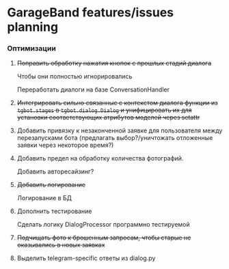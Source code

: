 # GarageBand features/issues planning

### Оптимизации

1. ~~Поправить обработку нажатия кнопок с прошлых стадий диалога~~
    
    Чтобы они полностью игнорировались
    
    Переработать диалоги на базе ConversationHandler

2. ~~Интегрировать сильно связанные с контекстом диалога функции из `tgbot.stages` в `tgbot.dialog.Dialog`
    и унифицировать их для установки соответствующих атрибутов моделей через setattr~~
   
3. Добавить привязку к незаконченной заявке для пользователя между перезапусками бота
    (предлагать выбор?/уничтожать отложенные заявки через некоторое время?)
   
4. Добавить предел на обработку количества фотографий.

    Добавить авторесайзинг?

5. ~~Добавить логирование~~

    Логирование в БД

6. Дополнить тестирование

    Сделать логику DialogProcessor программно тестируемой

7. ~~Подчищать фото к брошенным запросам, чтобы старые не оказывались в новых заявках~~

8. Выделить telegram-specific ответы из dialog.py
